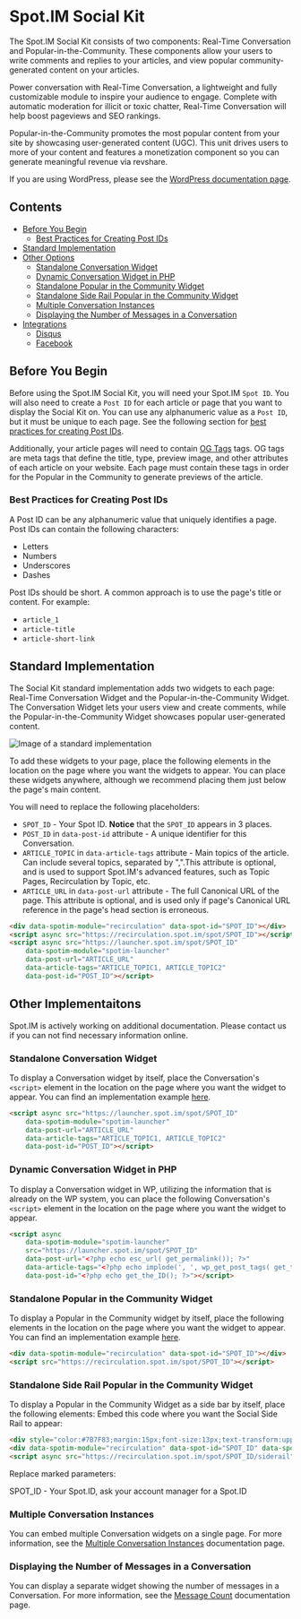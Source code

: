 # Spot.IM Social Kit
The Spot.IM Social Kit consists of two components: Real-Time Conversation and Popular-in-the-Community. These components allow your users to write comments and replies to your articles, and view popular community-generated content on your articles.

Power conversation with Real-Time Conversation, a lightweight and fully customizable module to inspire your audience to engage. Complete with automatic moderation for illicit or toxic chatter, Real-Time Conversation will help boost pageviews and SEO rankings.

Popular-in-the-Community promotes the most popular content from your site by showcasing user-generated content (UGC). This unit drives users to more of your content and features a monetization component so you can generate meaningful revenue via revshare.

If you are using WordPress, please see the [WordPress documentation page](../wordpress/README.md).

## Contents
  - [Before You Begin](#before-you-begin)
    - [Best Practices for Creating Post IDs](#best-practices-for-creating-post-ids)
  - [Standard Implementation](#standard-implementation)
  - [Other Options](#other-options)
    - [Standalone Conversation Widget](#standalone-conversation-widget)
    - [Dynamic Conversation Widget in PHP](#dynamic-conversation-widget-in-php)
    - [Standalone Popular in the Community Widget](#standalone-popular-in-the-community-widget)
    - [Standalone Side Rail Popular in the Community Widget](#standalone-side-rail-popular-in-the-community-widget)
    - [Multiple Conversation Instances](#multiple-conversation-instances)
    - [Displaying the Number of Messages in a Conversation](#displaying-the-number-of-messages-in-a-conversation)
  - [Integrations](#integrations)
    - [Disqus](#disqus)
    - [Facebook](#facebook)

## Before You Begin
Before using the Spot.IM Social Kit, you will need your Spot.IM `Spot ID`. You will also need to create a `Post ID` for each article or page that you want to display the Social Kit on. You can use any alphanumeric value as a `Post ID`, but it must be unique to each page. See the following section for [best practices for creating Post IDs](#best-practices-for-creating-post-ids).

Additionally, your article pages will need to contain [OG Tags](https://blog.kissmetrics.com/open-graph-meta-tags/) tags. OG tags are meta tags that define the title, type, preview image, and other attributes of each article on your website. Each page must contain these tags in order for the Popular in the Community to generate previews of the article.

### Best Practices for Creating Post IDs
A Post ID can be any alphanumeric value that uniquely identifies a page. Post IDs can contain the following characters:
- Letters
- Numbers
- Underscores
- Dashes

Post IDs should be short. A common approach is to use the page's title or content. For example:
- `article_1`
- `article-title`
- `article-short-link`

## Standard Implementation
The Social Kit standard implementation adds two widgets to each page: Real-Time Conversation Widget and the Popular-in-the-Community Widget. The Conversation Widget lets your users view and create comments, while the Popular-in-the-Community Widget showcases popular user-generated content.

![Image of a standard implementation](social-kit.png)

To add these widgets to your page, place the following elements in the location on the page where you want the widgets to appear. You can place these widgets anywhere, although we recommend placing them just below the page's main content.

You will need to replace the following placeholders:
- `SPOT_ID` - Your Spot ID. **Notice** that the `SPOT_ID` appears in 3 places.
- `POST_ID` in `data-post-id` attribute - A unique identifier for this Conversation.
- `ARTICLE_TOPIC` in `data-article-tags` attribute - Main topics of the article. Can include several topics, separated by ",".This attribute is optional, and is used to support Spot.IM's advanced features, such as Topic Pages, Recirculation by Topic, etc.
- `ARTICLE_URL` in `data-post-url` attribute - The full Canonical URL of the page. This attribute is optional, and is used only if page's Canonical URL reference in the page's head section is erroneous.

```html
<div data-spotim-module="recirculation" data-spot-id="SPOT_ID"></div>
<script async src="https://recirculation.spot.im/spot/SPOT_ID"></script>
<script async src="https://launcher.spot.im/spot/SPOT_ID"
    data-spotim-module="spotim-launcher"
    data-post-url="ARTICLE_URL"
    data-article-tags="ARTICLE_TOPIC1, ARTICLE_TOPIC2"    
    data-post-id="POST_ID"></script>
```

## Other Implementaitons
Spot.IM is actively working on additional documentation. Please contact us if you can not find necessary information online. 

### Standalone Conversation Widget
To display a Conversation widget by itself, place the Conversation's `<script>` element in the location on the page where you want the widget to appear. You can find an implementation example [here](conversation-example.html).

```html
<script async src="https://launcher.spot.im/spot/SPOT_ID"
    data-spotim-module="spotim-launcher"
    data-post-url="ARTICLE_URL"
    data-article-tags="ARTICLE_TOPIC1, ARTICLE_TOPIC2"    
    data-post-id="POST_ID"></script>
```

### Dynamic Conversation Widget in PHP
To display a Conversation widget in WP, utilizing the information that is already on the WP system, you can place the following Conversation's `<script>` element in the location on the page where you want the widget to appear.

```html
<script async
    data-spotim-module="spotim-launcher"
    src="https://launcher.spot.im/spot/SPOT_ID"
    data-post-url="<?php echo esc_url( get_permalink()); ?>"
    data-article-tags="<?php echo implode(', ', wp_get_post_tags( get_the_ID(), array( 'fields' => 'names' ) )); ?>"    
    data-post-id="<?php echo get_the_ID(); ?>"></script>
```

### Standalone Popular in the Community Widget
To display a Popular in the Community widget by itself, place the following elements in the location on the page where you want the widget to appear. You can find an implementation example [here](popular-in-the-community-example.html).

```html
<div data-spotim-module="recirculation" data-spot-id="SPOT_ID"></div>
<script src="https://recirculation.spot.im/spot/SPOT_ID"></script>
```

### Standalone Side Rail Popular in the Community Widget
To display a Popular in the Community Widget as a side bar by itself, place the following elements:
Embed this code where you want the Social Side Rail to appear:

```html
<div style="color:#7B7F83;margin:15px;font-size:13px;text-transform:uppercase;">Popular in the Community</div>
<div data-spotim-module="recirculation" data-spot-id="SPOT_ID" data-spotim-product="siderail"></div>
<script async src="https://recirculation.spot.im/spot/SPOT_ID/siderail" data-spotim-script="recirculation"></script>
```

Replace marked parameters:

SPOT_ID - Your Spot.ID, ask your account manager for a Spot.ID

### Multiple Conversation Instances
You can embed multiple Conversation widgets on a single page. For more information, see the [Multiple Conversation Instances](../multiple-conversation-instances/README.md) documentation page.

### Displaying the Number of Messages in a Conversation
You can display a separate widget showing the number of messages in a Conversation. For more information, see the [Message Count](../conversation/comments-count/README.md) documentation page.


